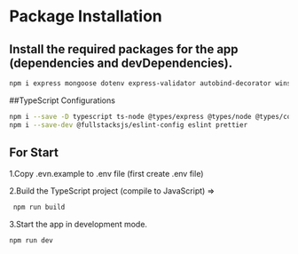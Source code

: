 # Package Installation

## Install the required packages for the app (dependencies and devDependencies).

```sh
npm i express mongoose dotenv express-validator autobind-decorator winston cors helmet express-rate-limit
```

##TypeScript Configurations

```sh
npm i --save -D typescript ts-node @types/express @types/node @types/cors
npm i --save-dev @fullstacksjs/eslint-config eslint prettier
```

## For Start

1.Copy .evn.example to .env file (first create .env file)

2.Build the TypeScript project (compile to JavaScript) =>

```sh
 npm run build
```

3.Start the app in development mode.

```sh
npm run dev
```
